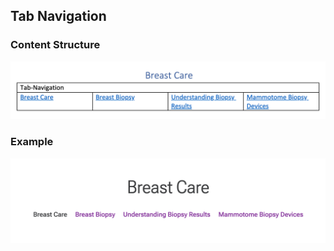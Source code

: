 ## Tab Navigation
### Content Structure
![tab-navigation-block.png](..%2Fassets%2Ftab-navigation-block.png)
### Example
![tab-navigation-example.png](..%2Fassets%2Ftab-navigation-example.png)
